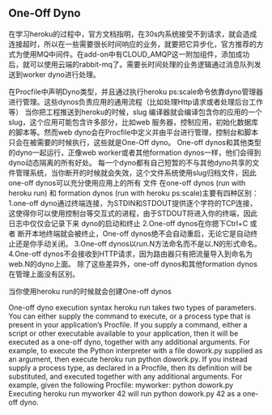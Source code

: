 ## One-Off Dyno

在学习heroku的过程中，官方文档指明，在30s内系统接受不到请求，就会造成连接超时，所以在一些需要很长时间响应的业务，就要把它异步化，官方推荐的方式为使用MQ中间件。在add-on中有CLOUD_AMQP这一附加组件，添加成功后，就可以使用云端的rabbit-mq了。需要长时间处理的业务逻辑通过消息队列发送到worker dyno进行处理。

在Procfile中声明Dyno类型，并且通过执行heroku ps:scale命令依靠dyno管理器进行管理。这些dynos负责应用的通用流程（比如处理Http请求或者处理后台工作等）
当你把工程推送到heroku的时候，slug 编译器就会编译包含你的应用的一个slug，这个应用可能包含许多部分，比如web 服务器，控制应用，初始化数据库的脚本等。然而web dyno会在Procfile中定义并由平台进行管理，控制台和脚本只会在被需要的时候执行，这些就是One-Off dyno。
One-off dynos和其他类型的dyno一起运行，正像web worker或者其他formation dynos一样，他们会得到dyno动态隔离的所有好处。
每一个dyno都有自己短暂的不与其他dyno共享的文件管理系统，当你断开的时候就会失效，这个文件系统使用slug归档文件，因此one-off dynos可以充分使用应用上的所有
文件
在one-off dynos (run with heroku run) 和 formation dynos (run with heroku ps:scale)主要有四种区别：
1.one-off dyno通过终端连接，为STDIN和STDOUT提供逐个字符的TCP连接，这使得你可以使用控制台等交互式的进程，由于STDOUT将进入你的终端，因此日志中仅仅会记录下来
dyno的启动和终止
2.One-off dynos在你摁下Ctrl+C 或者 断开本地终端就会被终止，One-off dynos绝不会自动重启，无论它是自动终止还是你手动关闭。
3.One-off dynos以run.N方法命名而不是以<process-type>.N的形式命名。
4.One-off dynos不会接收到HTTP请求，因为路由器只有把流量导入到命名为web.N的dyno上面。
除了这些差异外，one-off dynos和其他formation dynos在管理上面没有区别。


当你使用heroku run的时候就会创建One-off dynos

One-off dyno execution syntax
heroku run takes two types of parameters. You can either supply the command to execute, or a process type that is present in your application’s Procfile.
If you supply a command, either a script or other executable available to your application, then it will be executed as a one-off dyno, together with any additional arguments. For example, to execute the Python interpreter with a file dowork.py supplied as an argument, then execute heroku run python dowork.py.
If you instead supply a process type, as declared in a Procfile, then its definition will be substituted, and executed together with any additional arguments. For example, given the following Procfile:
myworker:  python dowork.py
Executing heroku run myworker 42 will run python dowork.py 42 as a one-off dyno.
